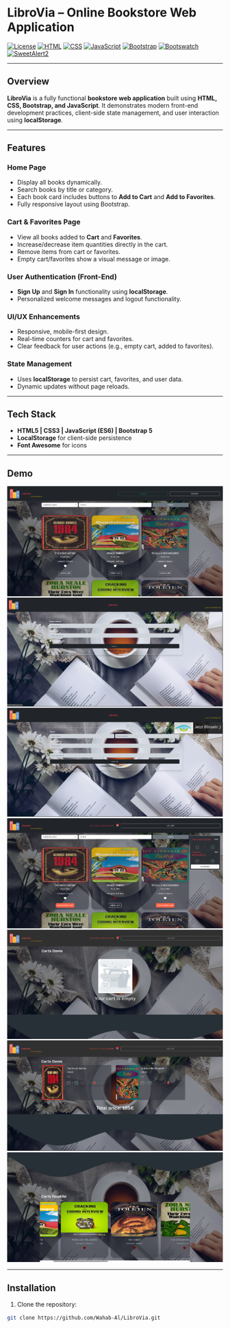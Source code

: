 # LibroVia – Online Bookstore Web Application

[![License](https://img.shields.io/badge/license-MIT-blue.svg)](LICENSE)
[![HTML](https://img.shields.io/badge/HTML5-E34F26?logo=html5&logoColor=white)](https://developer.mozilla.org/en-US/docs/Web/HTML)
[![CSS](https://img.shields.io/badge/CSS3-1572B6?logo=css3&logoColor=white)](https://developer.mozilla.org/en-US/docs/Web/CSS)
[![JavaScript](https://img.shields.io/badge/JavaScript-F7DF1E?logo=javascript&logoColor=black)](https://developer.mozilla.org/en-US/docs/Web/JavaScript)
[![Bootstrap](https://img.shields.io/badge/Bootstrap-563D7C?logo=bootstrap&logoColor=white)](https://getbootstrap.com)
[![Bootswatch](https://img.shields.io/badge/Bootswatch-563D7C)](https://bootswatch.com/)
[![SweetAlert2](https://img.shields.io/badge/SweetAlert2-JS%20popup%20library-purple?style=flat-square)](https://sweetalert2.github.io/)



---

## Overview

**LibroVia** is a fully functional **bookstore web application** built using **HTML, CSS, Bootstrap, and JavaScript**. It demonstrates modern front-end development practices, client-side state management, and user interaction using **localStorage**.

---

## Features

### Home Page
- Display all books dynamically.
- Search books by title or category.
- Each book card includes buttons to **Add to Cart** and **Add to Favorites**.
- Fully responsive layout using Bootstrap.

### Cart & Favorites Page
- View all books added to **Cart** and **Favorites**.
- Increase/decrease item quantities directly in the cart.
- Remove items from cart or favorites.
- Empty cart/favorites show a visual message or image.

### User Authentication (Front-End)
- **Sign Up** and **Sign In** functionality using **localStorage**.
- Personalized welcome messages and logout functionality.

### UI/UX Enhancements
- Responsive, mobile-first design.
- Real-time counters for cart and favorites.
- Clear feedback for user actions (e.g., empty cart, added to favorites).

### State Management
- Uses **localStorage** to persist cart, favorites, and user data.
- Dynamic updates without page reloads.

---

## Tech Stack
- **HTML5 | CSS3 | JavaScript (ES6) | Bootstrap 5**
- **LocalStorage** for client-side persistence
- **Font Awesome** for icons

---

## Demo

![Main Page](https://raw.githubusercontent.com/Wahab-Al/LibroVia/e7058c6aaea29d7604411aa03f88cf3c82037b6e/appScreenshots/MainPage.png)
![Sign In](https://raw.githubusercontent.com/Wahab-Al/LibroVia/e7058c6aaea29d7604411aa03f88cf3c82037b6e/appScreenshots/Sign_in.png)
![Sign Up](https://raw.githubusercontent.com/Wahab-Al/LibroVia/e7058c6aaea29d7604411aa03f88cf3c82037b6e/appScreenshots/Sign_up.png)
![Add Book](https://raw.githubusercontent.com/Wahab-Al/LibroVia/e7058c6aaea29d7604411aa03f88cf3c82037b6e/appScreenshots/addBook.png)
![Empty Cart](https://raw.githubusercontent.com/Wahab-Al/LibroVia/e7058c6aaea29d7604411aa03f88cf3c82037b6e/appScreenshots/EmptyCart.png)
![Cart Page](https://raw.githubusercontent.com/Wahab-Al/LibroVia/e7058c6aaea29d7604411aa03f88cf3c82037b6e/appScreenshots/cartPage.png)
![Favorite Page](https://raw.githubusercontent.com/Wahab-Al/LibroVia/e7058c6aaea29d7604411aa03f88cf3c82037b6e/appScreenshots/FavoritePage.png)


---

## Installation

1. Clone the repository:
```bash
git clone https://github.com/Wahab-Al/LibroVia.git
